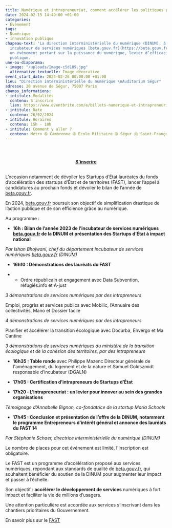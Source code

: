 ```yaml
---
title: Numérique et intrapreneuriat, comment accélérer les politiques publiques ?
date: 2024-02-15 14:49:00 +01:00
categories:
- Évènement
tags:
- Numérique
- innovation publique
chapeau-text: 'La direction interministérielle du numérique (DINUM), à travers son
  incubateur de services numériques [beta.gouv.fr](https://beta.gouv.fr/), organise
  un événement portant sur la puissance du numérique, levier d’efficacité de l’action
  publique. '
une-ou-diaporama:
- image: "/uploads/Image-c5d189.jpg"
  alternative-textuelle: Image décorative
event_start_date: 2024-02-26 00:00:00 +01:00
lieu: "Direction interministérielle du numérique \nAuditorium Ségur"
adresse: 20 avenue de Ségur, 75007 Paris
champs_informations:
- intitule: Modalités
  contenu: S'inscrire
  lien: https://www.eventbrite.com/e/billets-numerique-et-intrapreneuriat-comment-accelerer-les-politiques-publiques-799463796737?aff=oddtdtcreator
- intitule: Date
  contenu: 26/02/2024
- intitule: Horaires
  contenu: 15h - 18h
- intitule: Comment y aller ?
  contenu: Métro ➅ Cambronne ➇ Ecole Militaire ➉ Ségur ⑬ Saint-François-Xavier
---
```


<div align="center" style="margin-bottom: 30px; margin-top: 4em;"><a href="https://www.eventbrite.com/e/billets-numerique-et-intrapreneuriat-comment-accelerer-les-politiques-publiques-799463796737?aff=oddtdtcreator" class="button" title="S'inscrire - Lien externe"><b>S'inscrire</b></a></div>

L’occasion notamment de dévoiler les Startups d’État lauréates du fonds d’accélération des startups d’État et de territoires (FAST), lancer l’appel à candidatures au prochain fonds et dévoiler le bilan de l’année de [beta.gouv.fr](https://beta.gouv.fr/). 

En 2024, [beta.gouv.fr](https://beta.gouv.fr/) poursuit son objectif de simplification drastique de l’action publique et de son efficience grâce au numérique. 

Au programme :

* **16h : Bilan de l’année 2023 de l’incubateur de services numériques [beta.gouv.fr](https://beta.gouv.fr/) de la DINUM et présentation des Startups d’État à impact national**

*Par Ishan Bhojwani, chef du département Incubateur de services numériques [beta.gouv.fr](https://beta.gouv.fr/) (DINUM)*

* **16h10 : Démonstrations des lauréats du FAST**

 * * Ordre républicain et engagement avec Data Subvention, réfugiés.info et A-just

*3 démonstrations de services numériques par des intrapreneurs*

Emploi, progrès et services publics avec Mobilic, l’Annuaire des collectivités, Mano et Dossier facile

*4 démonstrations de services numériques par des intrapreneurs*

Planifier et accélérer la transition écologique avec Docurba, Envergo et Ma Cantine

*3 démonstrations de services numériques du ministère de la transition écologique et de la cohésion des territoires, par des intrapreneurs*

* **16h35 : Table ronde** avec Philippe Mazenc Directeur générale de l'aménagement, du logement et de la nature et Samuel Goldszmidt responsable d’incubateur (DGALN)

* **17h05 : Certification d’intrapreneurs de Startups d’État** 

* **17h20 : L’intrapreneuriat : un levier pour innover au sein des grandes organisations**

*Témoignage d’Annabelle Bignon, co-fondatrice de la startup Maria Schools*

* **17h45 : Conclusion et présentation de l’offre de la DINUM, notamment le programme Entrepreneurs d’intérêt général et annonce des lauréats du FAST 14**

*Par Stéphanie Schaer, directrice interministérielle du numérique (DINUM)*

Le nombre de places pour cet événement est limité, l'inscription est obligatoire. 

Le FAST est un programme d’accélération proposé aux services numériques, répondant aux standards de qualité de [beta.gouv.fr](https://beta.gouv.fr/), qui souhaitent bénéficier du soutien de la DINUM pour augmenter leur impact et passer à l’échelle.

Son objectif : **accélérer le développement de services** numériques à fort impact et faciliter la vie de millions d’usagers. 

Une attention particulière est accordée aux services s’inscrivant dans les chantiers prioritaires du Gouvernement. 

En savoir plus sur le [FAST](https://beta.gouv.fr/fast)